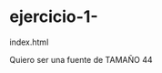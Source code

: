 # ejercicio-1-
index.html

<!DOCTYPE html>
<html>
	<head>
		<title>Resultado</title>
	</head>
	<body>
		<p>Quiero ser una fuente de TAMAÑO 44</p>
	</body>
</html>

